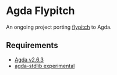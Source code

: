 # Agda Flypitch

An ongoing project porting [flypitch](https://github.com/flypitch/flypitch) to Agda.

## Requirements

- [Agda v2.6.3](https://github.com/agda/agda/releases/tag/v2.6.3)
- [agda-stdlib experimental](https://github.com/agda/agda-stdlib/tree/experimental)
